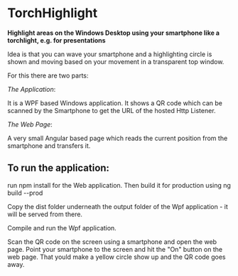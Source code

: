 # TorchHighlight
**Highlight areas on the Windows Desktop using your smartphone like a torchlight, e.g. for presentations**

Idea is that you can wave your smartphone and a highlighting circle is shown and moving based on your movement in a transparent top window.

For this there are two parts:

_The Application_: 

It is a WPF based Windows application. It shows a QR code which can be scanned by the Smartphone to get the URL of the hosted Http Listener.

_The Web Page_:

A very small Angular based page which reads the current position from the smartphone and transfers it.


## To run the application:
run npm install for the Web application.
Then build it for production using 
ng build --prod

Copy the dist folder underneath the output folder of the Wpf application - it will be served from there.

Compile and run the Wpf application.

Scan the QR code on the screen using a smartphone and open the web page.
Point your smartphone to the screen and hit the "On" button on the web page.
That yould make a yellow circle show up and the QR code goes away.
